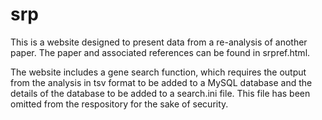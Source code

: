 # srp

This is a website designed to present data from a re-analysis of another paper. The paper and associated references can be found in srpref.html.

The website includes a gene search function, which requires the output from the analysis in tsv format to be added to a MySQL database and the details of the database to be added to a search.ini file. This file has been omitted from the respository for the sake of security.
